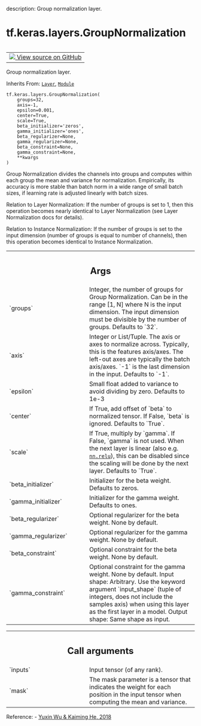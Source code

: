description: Group normalization layer.

<div itemscope itemtype="http://developers.google.com/ReferenceObject">
<meta itemprop="name" content="tf.keras.layers.GroupNormalization" />
<meta itemprop="path" content="Stable" />
<meta itemprop="property" content="__init__"/>
</div>

# tf.keras.layers.GroupNormalization

<!-- Insert buttons and diff -->

<table class="tfo-notebook-buttons tfo-api nocontent" align="left">
<td>
  <a target="_blank" href="https://github.com/keras-team/keras/tree/v2.15.0/keras/layers/normalization/group_normalization.py#L31-L269">
    <img src="https://www.tensorflow.org/images/GitHub-Mark-32px.png" />
    View source on GitHub
  </a>
</td>
</table>



Group normalization layer.

Inherits From: [`Layer`](../../../tf/keras/layers/Layer.md), [`Module`](../../../tf/Module.md)

<pre class="devsite-click-to-copy prettyprint lang-py tfo-signature-link">
<code>tf.keras.layers.GroupNormalization(
    groups=32,
    axis=-1,
    epsilon=0.001,
    center=True,
    scale=True,
    beta_initializer=&#x27;zeros&#x27;,
    gamma_initializer=&#x27;ones&#x27;,
    beta_regularizer=None,
    gamma_regularizer=None,
    beta_constraint=None,
    gamma_constraint=None,
    **kwargs
)
</code></pre>



<!-- Placeholder for "Used in" -->

Group Normalization divides the channels into groups and computes
within each group the mean and variance for normalization.
Empirically, its accuracy is more stable than batch norm in a wide
range of small batch sizes, if learning rate is adjusted linearly
with batch sizes.

Relation to Layer Normalization:
If the number of groups is set to 1, then this operation becomes nearly
identical to Layer Normalization (see Layer Normalization docs for details).

Relation to Instance Normalization:
If the number of groups is set to the input dimension (number of groups is
equal to number of channels), then this operation becomes identical to
Instance Normalization.

<!-- Tabular view -->
 <table class="responsive fixed orange">
<colgroup><col width="214px"><col></colgroup>
<tr><th colspan="2"><h2 class="add-link">Args</h2></th></tr>

<tr>
<td>
`groups`<a id="groups"></a>
</td>
<td>
Integer, the number of groups for Group Normalization. Can be in
the range [1, N] where N is the input dimension. The input dimension
must be divisible by the number of groups. Defaults to `32`.
</td>
</tr><tr>
<td>
`axis`<a id="axis"></a>
</td>
<td>
Integer or List/Tuple. The axis or axes to normalize across.
Typically, this is the features axis/axes. The left-out axes are
typically the batch axis/axes. `-1` is the last dimension in the
input. Defaults to `-1`.
</td>
</tr><tr>
<td>
`epsilon`<a id="epsilon"></a>
</td>
<td>
Small float added to variance to avoid dividing by zero. Defaults
to 1e-3
</td>
</tr><tr>
<td>
`center`<a id="center"></a>
</td>
<td>
If True, add offset of `beta` to normalized tensor. If False,
`beta` is ignored. Defaults to `True`.
</td>
</tr><tr>
<td>
`scale`<a id="scale"></a>
</td>
<td>
If True, multiply by `gamma`. If False, `gamma` is not used.
When the next layer is linear (also e.g. <a href="../../../tf/nn/relu.md"><code>nn.relu</code></a>), this can be
disabled since the scaling will be done by the next layer.
Defaults to `True`.
</td>
</tr><tr>
<td>
`beta_initializer`<a id="beta_initializer"></a>
</td>
<td>
Initializer for the beta weight. Defaults to zeros.
</td>
</tr><tr>
<td>
`gamma_initializer`<a id="gamma_initializer"></a>
</td>
<td>
Initializer for the gamma weight. Defaults to ones.
</td>
</tr><tr>
<td>
`beta_regularizer`<a id="beta_regularizer"></a>
</td>
<td>
Optional regularizer for the beta weight. None by
default.
</td>
</tr><tr>
<td>
`gamma_regularizer`<a id="gamma_regularizer"></a>
</td>
<td>
Optional regularizer for the gamma weight. None by
default.
</td>
</tr><tr>
<td>
`beta_constraint`<a id="beta_constraint"></a>
</td>
<td>
Optional constraint for the beta weight. None by default.
</td>
</tr><tr>
<td>
`gamma_constraint`<a id="gamma_constraint"></a>
</td>
<td>
Optional constraint for the gamma weight. None by
default.  Input shape: Arbitrary. Use the keyword argument `input_shape`
(tuple of integers, does not include the samples axis) when using this
layer as the first layer in a model.  Output shape: Same shape as input.
</td>
</tr>
</table>



<!-- Tabular view -->
 <table class="responsive fixed orange">
<colgroup><col width="214px"><col></colgroup>
<tr><th colspan="2"><h2 class="add-link">Call arguments</h2></th></tr>

<tr>
<td>
`inputs`<a id="inputs"></a>
</td>
<td>
Input tensor (of any rank).
</td>
</tr><tr>
<td>
`mask`<a id="mask"></a>
</td>
<td>
The mask parameter is a tensor that indicates the weight for each
position in the input tensor when computing the mean and variance.
</td>
</tr>
</table>


Reference: - [Yuxin Wu & Kaiming He, 2018](https://arxiv.org/abs/1803.08494)

